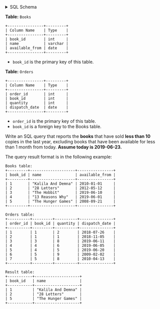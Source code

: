 <details>
<summary> SQL Schema</summary>

```sql
DROP TABLE IF EXISTS Books;

CREATE TABLE IF NOT EXISTS
  Books (book_id int, name varchar(50), available_from date);

INSERT INTO
  Books (book_id, name, available_from)
VALUES
  ('1', 'Kalila And Demna', '2010-01-01'),
  ('2', '28 Letters', '2012-05-12'),
  ('3', 'The Hobbit', '2019-06-10'),
  ('4', '13 Reasons Why', '2019-06-01'),
  ('5', 'The Hunger Games', '2008-09-21');


DROP TABLE IF EXISTS Orders;

CREATE TABLE IF NOT EXISTS
  Orders (order_id int, book_id int, quantity int, dispatch_date date);

INSERT INTO
  Orders (order_id, book_id, quantity, dispatch_date)
VALUES
  ('1', '1', '2', '2018-07-26'),
  ('2', '1', '1', '2018-11-05'),
  ('3', '3', '8', '2019-06-11'),
  ('4', '4', '6', '2019-06-05'),
  ('5', '4', '5', '2019-06-20'),
  ('6', '5', '9', '2009-02-02'),
  ('7', '5', '8', '2010-04-13');
```

</details>

**Table:** `Books`

```
+----------------+---------+
| Column Name    | Type    |
+----------------+---------+
| book_id        | int     |
| name           | varchar |
| available_from | date    |
+----------------+---------+
```

- `book_id` is the primary key of this table.

**Table:** `Orders`

```
+----------------+---------+
| Column Name    | Type    |
+----------------+---------+
| order_id       | int     |
| book_id        | int     |
| quantity       | int     |
| dispatch_date  | date    |
+----------------+---------+
```

- `order_id` is the primary key of this table.
- `book_id` is a foreign key to the Books table.

Write an SQL query that reports the **books** that have sold **less than 10** copies in the last year, excluding books that have been available for less than 1 month from today. **Assume today is 2019-06-23.**

The query result format is in the following example:

```
Books table:
+---------+--------------------+----------------+
| book_id | name               | available_from |
+---------+--------------------+----------------+
| 1       | "Kalila And Demna" | 2010-01-01     |
| 2       | "28 Letters"       | 2012-05-12     |
| 3       | "The Hobbit"       | 2019-06-10     |
| 4       | "13 Reasons Why"   | 2019-06-01     |
| 5       | "The Hunger Games" | 2008-09-21     |
+---------+--------------------+----------------+

Orders table:
+----------+---------+----------+---------------+
| order_id | book_id | quantity | dispatch_date |
+----------+---------+----------+---------------+
| 1        | 1       | 2        | 2018-07-26    |
| 2        | 1       | 1        | 2018-11-05    |
| 3        | 3       | 8        | 2019-06-11    |
| 4        | 4       | 6        | 2019-06-05    |
| 5        | 4       | 5        | 2019-06-20    |
| 6        | 5       | 9        | 2009-02-02    |
| 7        | 5       | 8        | 2010-04-13    |
+----------+---------+----------+---------------+

Result table:
+-----------+--------------------+
| book_id   | name               |
+-----------+--------------------+
| 1         | "Kalila And Demna" |
| 2         | "28 Letters"       |
| 5         | "The Hunger Games" |
+-----------+--------------------+
```